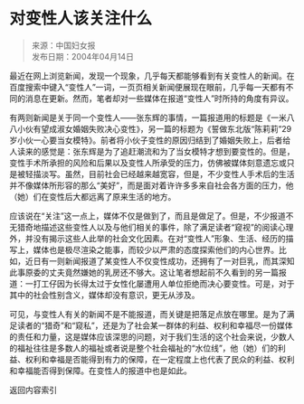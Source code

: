 <!-- https://data.transzh.org/backup/对变性人该关注什么.pdf -->

# 对变性人该关注什么

> 来源：中国妇女报  
> 发布日期：2004年04月14日

最近在网上浏览新闻，发现一个现象，几乎每天都能够看到有关变性人的新闻。在百度搜索中键入“变性人”一词，一页页相关新闻便展现在眼前，几乎每一天都有不同的消息在更新。然而，笔者却对一些媒体在报道“变性人”时所持的角度有异议。

有两则新闻是关于同一个变性人——张东辉的事情，一篇报道用的标题是《一米八八小伙有望成淑女婚姻失败决心变性》，另一篇的标题为《誓做东北版“陈莉莉”29岁小伙一心要当女模特》。前者将小伙子变性的原因归结到了婚姻失败上，后者给人读来的感觉是：张东辉是为了追赶潮流和为了当女模特才想到要变性的。但是，变性手术所承担的风险和后果以及变性人所承受的压力，仿佛被媒体刻意遗忘或只是被轻描淡写。虽然，目前社会已经越来越宽容，但是，不少变性人手术后的生活并不像媒体所形容的那么“美好”，而是面对着许许多多来自社会各方面的压力，他（她）们在变性后大都远离了原来生活的地方。

应该说在“关注”这一点上，媒体不仅是做到了，而且是做足了。但是，不少报道不无猎奇地描述这些变性人以及与他们相关的事件，除了满足读者“窥视”的阅读心理外，并没有揭示这些人此举的社会文化因素。在对“变性人”形象、生活、经历的描写上，媒体也是极尽渲染之能事，而较少以严肃的态度探索他们的内心世界。比如，近日有一则新闻报道了某变性人不仅变性成功，还拥有了一对巨乳，而其深知此事原委的丈夫竟然嫌她的乳房还不够大。这让笔者想起前不久看到的另一篇报道：一打工仔因为长得太过于女性化屡遭用人单位拒绝而决心要变性。可是，对于其中的社会性别含义，媒体却没有意识，更无从涉及。

可见，与变性人有关的新闻不是不能报道，而关键是把落足点放在哪里。是为了满足读者的“猎奇”和“窥私”，还是为了社会某一群体的利益、权利和幸福尽一份媒体的责任和力量，这是媒体应该深思的问题，对于我们生活的这个社会来说，少数人的福祉往往是多数人的福祉或者说是整个社会福祉的“水位线”，他（她）们的利益、权利和幸福是否能得到有力的保障，在一定程度上也代表了民众的利益、权利和幸福能否得到保障。在变性人的报道中也是如此。

<a class="md-button" onclick="goBack()">返回内容索引</a>

<script>
function goBack() {
  const domain = window.location.origin;
  const ref = document.referrer;
  if (ref.indexOf(domain) === 0 && window.history.length > 1) {
    window.history.back();
  } else {
    window.location.href = '../../';
  }
}
</script>

